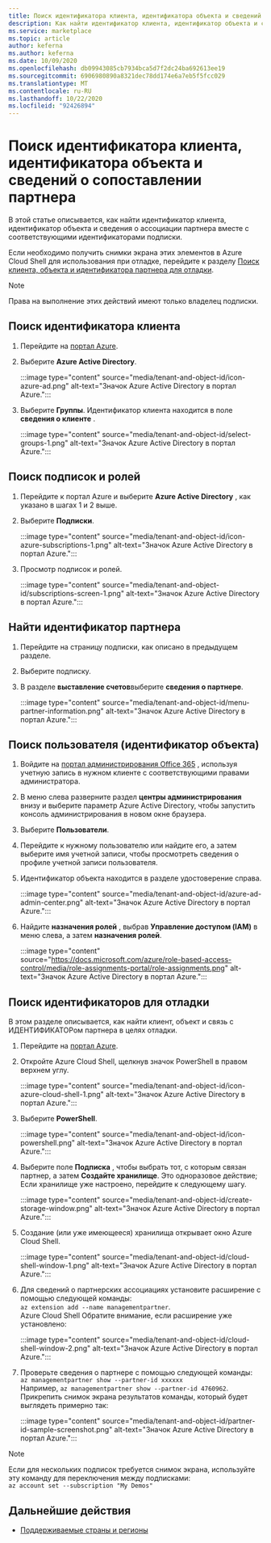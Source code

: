 ```yaml
---
title: Поиск идентификатора клиента, идентификатора объекта и сведений о ассоциации партнера в Azure Marketplace
description: Как найти идентификатор клиента, идентификатор объекта и сведения о ассоциации партнера по ИДЕНТИФИКАТОРу подписки в Azure Marketplace.
ms.service: marketplace
ms.topic: article
author: keferna
ms.author: keferna
ms.date: 10/09/2020
ms.openlocfilehash: db09943085cb7934bca5d7f2dc24ba692613ee19
ms.sourcegitcommit: 6906980890a8321dec78dd174e6a7eb5f5fcc029
ms.translationtype: MT
ms.contentlocale: ru-RU
ms.lasthandoff: 10/22/2020
ms.locfileid: "92426894"
---
```

# <a name="find-tenant-id-object-id-and-partner-association-details"></a>Поиск идентификатора клиента, идентификатора объекта и сведений о сопоставлении партнера

В этой статье описывается, как найти идентификатор клиента, идентификатор объекта и сведения о ассоциации партнера вместе с соответствующими идентификаторами подписки.

Если необходимо получить снимки экрана этих элементов в Azure Cloud Shell для использования при отладке, перейдите к разделу [Поиск клиента, объекта и идентификатора партнера для отладки](#find-ids-for-debugging).

>[!Note]
> Права на выполнение этих действий имеют только владелец подписки.

## <a name="find-tenant-id"></a>Поиск идентификатора клиента

1. Перейдите на [портал Azure](https://ms.portal.azure.com/).
2. Выберите **Azure Active Directory**.

    :::image type="content" source="media/tenant-and-object-id/icon-azure-ad.png" alt-text="Значок Azure Active Directory в портал Azure.":::

3. Выберите **Группы**. Идентификатор клиента находится в поле **сведения о клиенте** .

    :::image type="content" source="media/tenant-and-object-id/select-groups-1.png" alt-text="Значок Azure Active Directory в портал Azure.":::

## <a name="find-subscriptions-and-roles"></a>Поиск подписок и ролей

1. Перейдите к портал Azure и выберите **Azure Active Directory** , как указано в шагах 1 и 2 выше.
2. Выберите **Подписки**.

    :::image type="content" source="media/tenant-and-object-id/icon-azure-subscriptions-1.png" alt-text="Значок Azure Active Directory в портал Azure.":::

3. Просмотр подписок и ролей.

    :::image type="content" source="media/tenant-and-object-id/subscriptions-screen-1.png" alt-text="Значок Azure Active Directory в портал Azure.":::

## <a name="find-partner-id"></a>Найти идентификатор партнера

1. Перейдите на страницу подписки, как описано в предыдущем разделе.
2. Выберите подписку.
3. В разделе **выставление счетов**выберите **сведения о партнере**.

    :::image type="content" source="media/tenant-and-object-id/menu-partner-information.png" alt-text="Значок Azure Active Directory в портал Azure.":::

## <a name="find-user-object-id"></a>Поиск пользователя (идентификатор объекта)

1. Войдите на [портал администрирования Office 365](https://portal.office.com/adminportal/home) , используя учетную запись в нужном клиенте с соответствующими правами администратора.
2. В меню слева разверните раздел **центры администрирования** внизу и выберите параметр Azure Active Directory, чтобы запустить консоль администрирования в новом окне браузера.
3. Выберите **Пользователи**.
4. Перейдите к нужному пользователю или найдите его, а затем выберите имя учетной записи, чтобы просмотреть сведения о профиле учетной записи пользователя.
5. Идентификатор объекта находится в разделе удостоверение справа.

    :::image type="content" source="media/tenant-and-object-id/azure-ad-admin-center.png" alt-text="Значок Azure Active Directory в портал Azure.":::

6. Найдите **назначения ролей** , выбрав **Управление доступом (IAM)** в меню слева, а затем **назначения ролей**.

    :::image type="content" source="https://docs.microsoft.com/azure/role-based-access-control/media/role-assignments-portal/role-assignments.png" alt-text="Значок Azure Active Directory в портал Azure.":::

## <a name="find-ids-for-debugging"></a>Поиск идентификаторов для отладки

В этом разделе описывается, как найти клиент, объект и связь с ИДЕНТИФИКАТОРом партнера в целях отладки.

1. Перейдите на [портал Azure](https://ms.portal.azure.com/).
2. Откройте Azure Cloud Shell, щелкнув значок PowerShell в правом верхнем углу.

    :::image type="content" source="media/tenant-and-object-id/icon-azure-cloud-shell-1.png" alt-text="Значок Azure Active Directory в портал Azure.":::

3. Выберите **PowerShell**.

    :::image type="content" source="media/tenant-and-object-id/icon-powershell.png" alt-text="Значок Azure Active Directory в портал Azure.":::

4. Выберите поле **Подписка** , чтобы выбрать тот, с которым связан партнер, а затем **Создайте хранилище**. Это одноразовое действие; Если хранилище уже настроено, перейдите к следующему шагу.

    :::image type="content" source="media/tenant-and-object-id/create-storage-window.png" alt-text="Значок Azure Active Directory в портал Azure.":::

5. Создание (или уже имеющееся) хранилища открывает окно Azure Cloud Shell.

    :::image type="content" source="media/tenant-and-object-id/cloud-shell-window-1.png" alt-text="Значок Azure Active Directory в портал Azure.":::

6. Для сведений о партнерских ассоциациях установите расширение с помощью следующей команды:<br>`az extension add --name managementpartner`.<br>Azure Cloud Shell Обратите внимание, если расширение уже установлено:

    :::image type="content" source="media/tenant-and-object-id/cloud-shell-window-2.png" alt-text="Значок Azure Active Directory в портал Azure.":::

7. Проверьте сведения о партнере с помощью следующей команды:<br>`az managementpartner show --partner-id xxxxxx`<br>Например, `az managementpartner show --partner-id 4760962`.<br>Прикрепить снимок экрана результатов команды, который будет выглядеть примерно так:

    :::image type="content" source="media/tenant-and-object-id/partner-id-sample-screenshot.png" alt-text="Значок Azure Active Directory в портал Azure.":::

>[!NOTE]
>Если для нескольких подписок требуется снимок экрана, используйте эту команду для переключения между подписками:<br>`az account set --subscription "My Demos"`

## <a name="next-steps"></a>Дальнейшие действия

- [Поддерживаемые страны и регионы](sell-from-countries.md)